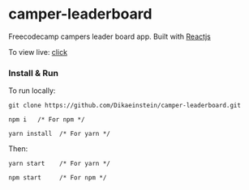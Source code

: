 # camper-leaderboard
Freecodecamp campers leader board app. Built with [Reactjs](https://reactjs.org/)

To view live: [click](https://dikaeinstein.github.io/camper-leaderboard)

### Install & Run
To run locally:
```
git clone https://github.com/Dikaeinstein/camper-leaderboard.git

npm i   /* For npm */

yarn install  /* For yarn */
```
Then:
```
yarn start    /* For yarn */

npm start     /* For npm */
```
